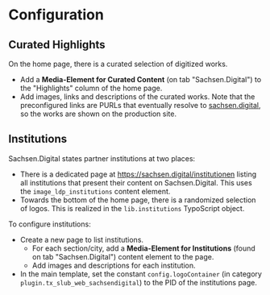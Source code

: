 # Configuration

## Curated Highlights

On the home page, there is a curated selection of digitized works.

- Add a **Media-Element for Curated Content** (on tab "Sachsen.Digital") to the "Highlights" column of the home page.
- Add images, links and descriptions of the curated works. Note that the preconfigured links are PURLs that eventually resolve to [sachsen.digital](sachsen.digital), so the works are shown on the production site.

## Institutions

Sachsen.Digital states partner institutions at two places:

- There is a dedicated page at https://sachsen.digital/institutionen listing all institutions that present their content on Sachsen.Digital. This uses the `image_ldp_institutions` content element.
- Towards the bottom of the home page, there is a randomized selection of logos. This is realized in the `lib.institutions` TypoScript object.

To configure institutions:

- Create a new page to list institutions.
  - For each section/city, add a **Media-Element for Institutions** (found on tab "Sachsen.Digital") content element to the page.
  - Add images and descriptions for each institution.
- In the main template, set the constant `config.logoContainer` (in category `plugin.tx_slub_web_sachsendigital`) to the PID of the institutions page.
